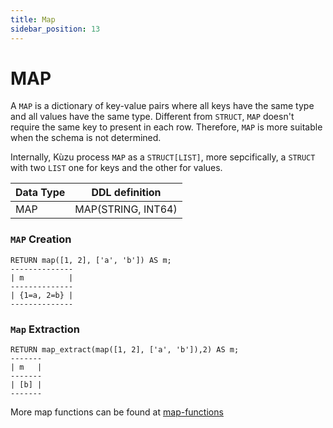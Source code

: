 ```yaml
---
title: Map
sidebar_position: 13
---
```


# MAP

A `MAP` is a dictionary of key-value pairs where all keys have the same type and all values have the same type. Different from `STRUCT`, `MAP` doesn't require the same key to present in each row. Therefore, `MAP` is more suitable when the schema is not determined.

Internally, Kùzu process `MAP` as a `STRUCT[LIST]`, more sepcifically, a `STRUCT` with two `LIST` one for keys and the other for values.

| Data Type | DDL definition
| --- | --- | 
| MAP | MAP(STRING, INT64) | 

### `MAP` Creation

```
RETURN map([1, 2], ['a', 'b']) AS m;
--------------
| m          |
--------------
| {1=a, 2=b} |
--------------
```

### `Map` Extraction

```
RETURN map_extract(map([1, 2], ['a', 'b']),2) AS m;
-------
| m   |
-------
| [b] |
-------
```


More map functions can be found at [map-functions](../../expressions/map-functions)
